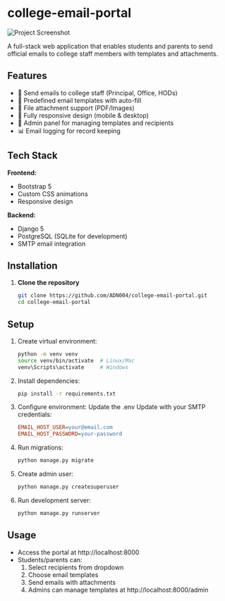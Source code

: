 # college-email-portal

![Project Screenshot](static/images/screenshot(180).png) <!-- Add a screenshot later -->

A full-stack web application that enables students and parents to send official emails to college staff members with templates and attachments.

## Features

- 📧 Send emails to college staff (Principal, Office, HODs)
- 📝 Predefined email templates with auto-fill
- 📎 File attachment support (PDF/Images)
- 📱 Fully responsive design (mobile & desktop)
- 🔐 Admin panel for managing templates and recipients
- 📊 Email logging for record keeping

## Tech Stack

**Frontend:**  
- Bootstrap 5
- Custom CSS animations
- Responsive design

**Backend:**  
- Django 5
- PostgreSQL (SQLite for development)
- SMTP email integration

## Installation

1. **Clone the repository**
   ```bash
   git clone https://github.com/ADN004/college-email-portal.git
   cd college-email-portal

## Setup
1. Create virtual environment:
   ```bash
   python -m venv venv
   source venv/bin/activate  # Linux/Mac
   venv\Scripts\activate     # Windows

2. Install dependencies:
   ```bash
   pip install -r requirements.txt

3. Configure environment:
   Update the .env
   Update with your SMTP credentials:
   ```ini
   EMAIL_HOST_USER=your@email.com
   EMAIL_HOST_PASSWORD=your-password

5. Run migrations:
   ```bash
   python manage.py migrate

6. Create admin user:
    ```bash
    python manage.py createsuperuser

7. Run development server:
    ```bash
    python manage.py runserver

## Usage
- Access the portal at http://localhost:8000
- Students/parents can:
   1. Select recipients from dropdown
   2. Choose email templates
   3. Send emails with attachments
   4. Admins can manage templates at http://localhost:8000/admin
